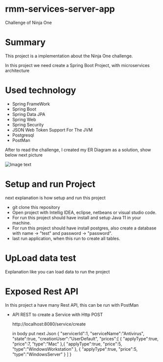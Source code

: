 # rmm-services-server-app
Challenge of Ninja One

# Summary

This project is a implementation about the Ninja One challenge.

In this project we need create a Spring Boot Project, with microservices architecture 

# Used technology

* Spring FrameWork 
* Spring Boot
* Spring Data JPA
* Spring Web 
* Spring Security
* JSON Web Token Support For The JVM
* Postgresql  
* PostMan

After to read the challenge, I created my ER Diagram as a solution, show below next picture

![Image text](https://github.com/santacruzfreddy/rmm-services-server-app/blob/master/images/diagramRmm.png)

# Setup and run Project
next explanation is how setup and run this project
* git clone this repository
* Open project with Intellig IDEA, eclipse, netbeans or visual studio code.
* For run this project should have install and setup Java 11 in your machine.
* For run this project should have install postgres, also create a database with name -> "test" and password -> "password".
* last run application, when this run to create all tables.




# UpLoad data test

Explanation like you can load data to run the project


# Exposed Rest API 

In this project a have many Rest API, this can be run with PostMan

* API REST to create a Service with Http POST
  
  http://localhost:8080/service/create
  
  in body put next Json
  {
    "servicerId":1,
    "serviceName":"Antivirus",
    "state":true,
    "creationUser":"UserDefault",
    "prices":[
        {
            "applyType":true,
            "price":7,
            "type":"Mac"
        },{
            "applyType":true,
            "price":5,
            "type":"WindowsWorkstation"
        },
        {
            "applyType":true,
            "price":5,
            "type":"WindowsServer"
        }
    ]
  }
  
  
